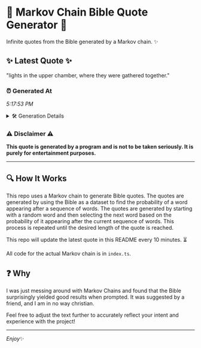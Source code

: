 # 📖 Markov Chain Bible Quote Generator 📖

Infinite quotes from the Bible generated by a Markov chain. ✨

## ✨ Latest Quote ✨
"lights in the upper chamber, where they were gathered together."

### ⏰ Generated At
*5:17:53 PM*

<details>
    <summary>🛠️ Generation Details</summary>
    <p>
        <strong>🌱 Seed:</strong> lights<br>
        <strong>🔄 Iterations:</strong> 9<br>
        <strong>📜 Context History:</strong><br>[ lights ]: in<br>[ lights, in ]: the<br>[ lights, in, the ]: upper<br>[ lights, in, the, upper ]: chamber,<br>[ lights, in, the, upper, chamber, ]: where<br>[ lights, in, the, upper, chamber,, where ]: they<br>[ in, the, upper, chamber,, where, they ]: were<br>[ the, upper, chamber,, where, they, were ]: gathered<br>[ upper, chamber,, where, they, were, gathered ]: together.<br>
    </p>
</details>

### ⚠️ Disclaimer ⚠️
**This quote is generated by a program and is not to be taken seriously. It is purely for entertainment purposes.**

---

## 🔍 How It Works

This repo uses a Markov chain to generate Bible quotes. The quotes are generated by using the Bible as a dataset to find the probability of a word appearing after a sequence of words. The quotes are generated by starting with a random word and then selecting the next word based on the probability of it appearing after the current sequence of words. This process is repeated until the desired length of the quote is reached.

This repo will update the latest quote in this README every 10 minutes. ⏳

All code for the actual Markov chain is in `index.ts`.

## ❓ Why

I was just messing around with Markov Chains and found that the Bible surprisingly yielded good results when prompted. 
It was suggested by a friend, and I am in no way christian.

Feel free to adjust the text further to accurately reflect your intent and experience with the project!

---

*Enjoy*✨
